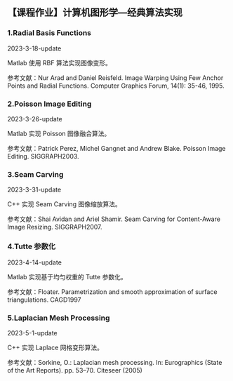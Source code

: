 ## **【课程作业】计算机图形学—经典算法实现**

### **1.Radial Basis Functions**

2023-3-18-update

Matlab 使用 RBF 算法实现图像变形。

参考文献：Nur Arad and Daniel Reisfeld. Image Warping Using Few Anchor Points and Radial Functions. Computer Graphics Forum, 14(1): 35-46, 1995. 

### **2.Poisson Image Editing**

2023-3-26-update

Matlab 实现 Poisson 图像融合算法。

参考文献：Patrick Perez, Michel Gangnet and Andrew Blake. Poisson Image Editing. SIGGRAPH2003. 

### **3.Seam Carving**

2023-3-31-update

C++ 实现 Seam Carving 图像缩放算法。

参考文献：Shai Avidan and Ariel Shamir. Seam Carving for Content-Aware Image Resizing. SIGGRAPH2007. 

### **4.Tutte 参数化**

2023-4-14-update

Matlab 实现基于均匀权重的 Tutte 参数化。

参考文献：Floater. Parametrization and smooth approximation of surface triangulations. CAGD1997

### **5.Laplacian Mesh Processing**

2023-5-1-update

C++ 实现 Laplace 网格变形算法。

参考文献：Sorkine, O.: Laplacian mesh processing. In: Eurographics (State of the Art Reports). pp. 53–70. Citeseer (2005) 